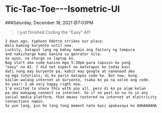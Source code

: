 # Tic-Tac-Toe---Isometric-UI

###Saturday,  December  18, 2021 @7:03PM
> I just finished Coding the "Easy" AI!!


    2 days ago, typhoon Odette strikes our place.
    Wala kaming kuryente until now.
    Luckily, katapat lang ng bahay namin ang factory ng tempura
    and nakicharge kami kanina sa genrator nila.
    So ayon, na charge na laptop ko.
    Nag start ako code kanina mga 5:30pm para tapusin ko yung
    "easy" na AI. I did not expect na matatapos ko today kasi
    dati nung may kuryente pa, kahit may google at nanonood ako
    ng mga tutorials, di ko parin matapos code ko. But now, kung
    kailan walang internet at kuryente, tsaka ko pa na solve ang code.
    So yea!! I am very happy right now. 
    I'm excited to share this with you all, pero di ko pa alam kelan
    pa ako makapag connect sa internet. So if na post ko na to in any
    social media platform, that means restored na internet at electricity
    connections namin. 
    So yun lang, pin ko lang tong moment nato kasi apakasaya ko AHHAAHAHA
